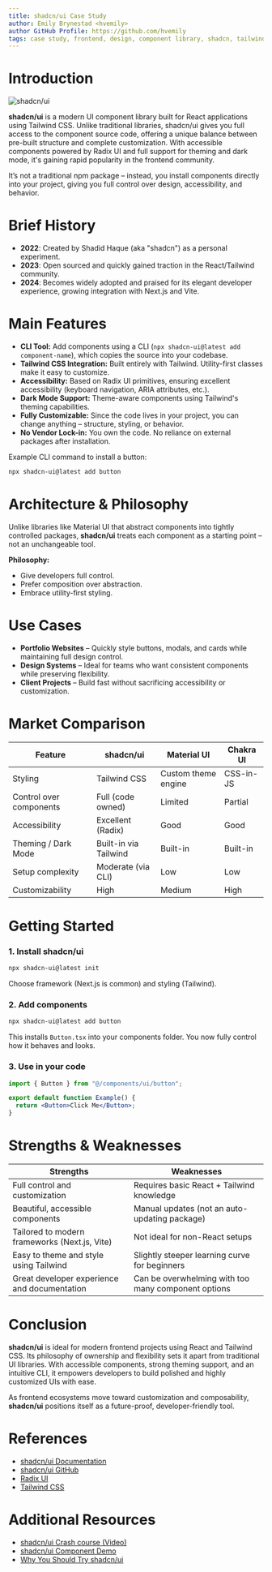 ```yaml
---
title: shadcn/ui Case Study
author: Emily Brynestad <hvemily>
author GitHub Profile: https://github.com/hvemily
tags: case study, frontend, design, component library, shadcn, tailwind
---
```


# Introduction

![shadcn/ui](https://github.com/hvemily/assets/blob/main/shadcn_landing.png)

**shadcn/ui** is a modern UI component library built for React applications using Tailwind CSS. Unlike traditional libraries, shadcn/ui gives you full access to the component source code, offering a unique balance between pre-built structure and complete customization. With accessible components powered by Radix UI and full support for theming and dark mode, it's gaining rapid popularity in the frontend community.

It’s not a traditional npm package – instead, you install components directly into your project, giving you full control over design, accessibility, and behavior.


# Brief History

- **2022**: Created by Shadid Haque (aka "shadcn") as a personal experiment.
- **2023**: Open sourced and quickly gained traction in the React/Tailwind community.
- **2024**: Becomes widely adopted and praised for its elegant developer experience, growing integration with Next.js and Vite.

# Main Features

- **CLI Tool:** Add components using a CLI (`npx shadcn-ui@latest add component-name`), which copies the source into your codebase.
- **Tailwind CSS Integration:** Built entirely with Tailwind. Utility-first classes make it easy to customize.
- **Accessibility:** Based on Radix UI primitives, ensuring excellent accessibility (keyboard navigation, ARIA attributes, etc.).
- **Dark Mode Support:** Theme-aware components using Tailwind's theming capabilities.
- **Fully Customizable:** Since the code lives in your project, you can change anything – structure, styling, or behavior.
- **No Vendor Lock-in:** You own the code. No reliance on external packages after installation.

Example CLI command to install a button:
```bash
npx shadcn-ui@latest add button
```

# Architecture & Philosophy

Unlike libraries like Material UI that abstract components into tightly controlled packages, **shadcn/ui** treats each component as a starting point – not an unchangeable tool.

**Philosophy:**

- Give developers full control.
- Prefer composition over abstraction.
- Embrace utility-first styling.

# Use Cases

- **Portfolio Websites** – Quickly style buttons, modals, and cards while maintaining full design control.
- **Design Systems** – Ideal for teams who want consistent components while preserving flexibility.
- **Client Projects** – Build fast without sacrificing accessibility or customization.


# Market Comparison

| Feature                 | shadcn/ui           | Material UI          | Chakra UI            |
|------------------------|---------------------|----------------------|----------------------|
| Styling                | Tailwind CSS        | Custom theme engine  | CSS-in-JS            |
| Control over components| Full (code owned)   | Limited              | Partial              |
| Accessibility          | Excellent (Radix)   | Good                 | Good                 |
| Theming / Dark Mode    | Built-in via Tailwind| Built-in            | Built-in             |
| Setup complexity       | Moderate (via CLI)  | Low                  | Low                  |
| Customizability        | High                | Medium               | High                 |

# Getting Started

### 1. Install shadcn/ui

```bash
npx shadcn-ui@latest init
```

Choose framework (Next.js is common) and styling (Tailwind).

### 2. Add components

```bash
npx shadcn-ui@latest add button
```

This installs `Button.tsx` into your components folder. You now fully control how it behaves and looks.

### 3. Use in your code

```jsx
import { Button } from "@/components/ui/button";

export default function Example() {
  return <Button>Click Me</Button>;
}
```

# Strengths & Weaknesses

| Strengths                                         | Weaknesses                                              |
|--------------------------------------------------|---------------------------------------------------------|
| Full control and customization                   | Requires basic React + Tailwind knowledge               |
| Beautiful, accessible components                 | Manual updates (not an auto-updating package)           |
| Tailored to modern frameworks (Next.js, Vite)    | Not ideal for non-React setups                          |
| Easy to theme and style using Tailwind           | Slightly steeper learning curve for beginners           |
| Great developer experience and documentation     | Can be overwhelming with too many component options     |

# Conclusion

**shadcn/ui** is ideal for modern frontend projects using React and Tailwind CSS. Its philosophy of ownership and flexibility sets it apart from traditional UI libraries. With accessible components, strong theming support, and an intuitive CLI, it empowers developers to build polished and highly customized UIs with ease.

As frontend ecosystems move toward customization and composability, **shadcn/ui** positions itself as a future-proof, developer-friendly tool.

# References

- [shadcn/ui Documentation](https://ui.shadcn.com/)
- [shadcn/ui GitHub](https://github.com/shadcn-ui/ui)
- [Radix UI](https://www.radix-ui.com/)
- [Tailwind CSS](https://tailwindcss.com/)

# Additional Resources

- [shadcn/ui Crash course (Video)](https://www.youtube.com/watch?v=wcTzlJi2Oz4&ab_channel=NetNinja)
- [shadcn/ui Component Demo](https://ui.shadcn.com/docs/components/button)
- [Why You Should Try shadcn/ui]([https://blog.maxleiter.com/posts/why-i-use-shadcn-ui](https://medium.com/front-end-weekly/seven-reasons-why-i-love-shadcn-ui-bccaee4ae46d))
